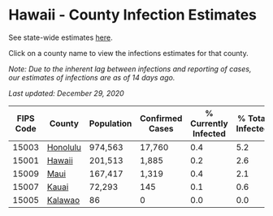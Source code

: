 # Hawaii - County Infection Estimates

See state-wide estimates [here](/infections/us-hi).

Click on a county name to view the infections estimates for that county.

*Note: Due to the inherent lag between infections and reporting of cases, our estimates of infections are as of 14 days ago.*

*Last updated: December 29, 2020*

|   FIPS Code |               County |   Population |   Confirmed Cases |   % Currently Infected |   % Total Infected |
|-------------|----------------------|--------------|-------------------|------------------------|--------------------|
|       15003 | [Honolulu](honolulu) |      974,563 |            17,760 |                    0.4 |                5.2 |
|       15001 |     [Hawaii](hawaii) |      201,513 |             1,885 |                    0.2 |                2.6 |
|       15009 |         [Maui](maui) |      167,417 |             1,319 |                    0.4 |                2.1 |
|       15007 |       [Kauai](kauai) |       72,293 |               145 |                    0.1 |                0.6 |
|       15005 |   [Kalawao](kalawao) |           86 |                 0 |                    0.0 |                0.0 |